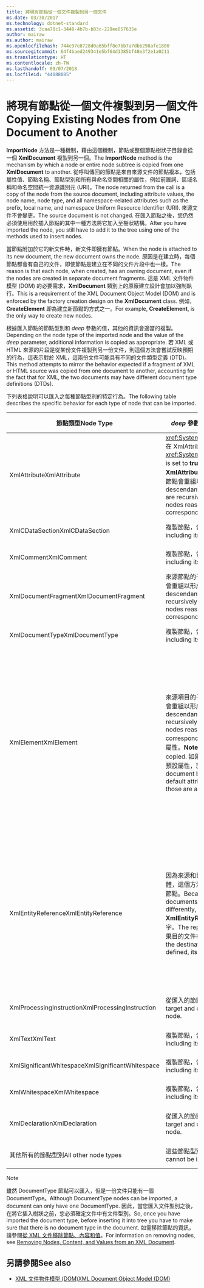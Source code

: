 ```yaml
---
title: 將現有節點從一個文件複製到另一個文件
ms.date: 03/30/2017
ms.technology: dotnet-standard
ms.assetid: 3caa78c1-3448-4b7b-b83c-228ee857635e
author: mairaw
ms.author: mairaw
ms.openlocfilehash: 744c97e8728d0a65bff8e7bb7a7dbb298afe1800
ms.sourcegitcommit: 64f4baed249341e5bf64d1385bf48e3f2e1a0211
ms.translationtype: HT
ms.contentlocale: zh-TW
ms.lasthandoff: 09/07/2018
ms.locfileid: "44088085"
---
```

# <a name="copying-existing-nodes-from-one-document-to-another"></a><span data-ttu-id="32d38-102">將現有節點從一個文件複製到另一個文件</span><span class="sxs-lookup"><span data-stu-id="32d38-102">Copying Existing Nodes from One Document to Another</span></span>
<span data-ttu-id="32d38-103">**ImportNode** 方法是一種機制，藉由這個機制，節點或整個節點樹狀子目錄會從一個 **XmlDocument** 複製到另一個。</span><span class="sxs-lookup"><span data-stu-id="32d38-103">The **ImportNode** method is the mechanism by which a node or entire node subtree is copied from one **XmlDocument** to another.</span></span> <span data-ttu-id="32d38-104">從呼叫傳回的節點是來自來源文件的節點複本，包括屬性值、節點名稱、節點型別和所有與命名空間相關的屬性，例如前置詞、區域名稱和命名空間統一資源識別元 (URI)。</span><span class="sxs-lookup"><span data-stu-id="32d38-104">The node returned from the call is a copy of the node from the source document, including attribute values, the node name, node type, and all namespace-related attributes such as the prefix, local name, and namespace Uniform Resource Identifier (URI).</span></span> <span data-ttu-id="32d38-105">來源文件不會變更。</span><span class="sxs-lookup"><span data-stu-id="32d38-105">The source document is not changed.</span></span> <span data-ttu-id="32d38-106">在匯入節點之後，您仍然必須使用用於插入節點的其中一種方法將它加入至樹狀結構。</span><span class="sxs-lookup"><span data-stu-id="32d38-106">After you have imported the node, you still have to add it to the tree using one of the methods used to insert nodes.</span></span>  
  
 <span data-ttu-id="32d38-107">當節點附加於它的新文件時，新文件即擁有節點。</span><span class="sxs-lookup"><span data-stu-id="32d38-107">When the node is attached to its new document, the new document owns the node.</span></span> <span data-ttu-id="32d38-108">原因是在建立時，每個節點都會有自己的文件，即使節點是建立在不同的文件片段中也一樣。</span><span class="sxs-lookup"><span data-stu-id="32d38-108">The reason is that each node, when created, has an owning document, even if the nodes are created in separate document fragments.</span></span> <span data-ttu-id="32d38-109">這是 XML 文件物件模型 (DOM) 的必要需求，**XmlDocument** 類別上的原廠建立設計會加以強制執行。</span><span class="sxs-lookup"><span data-stu-id="32d38-109">This is a requirement of the XML Document Object Model (DOM) and is enforced by the factory creation design on the **XmlDocument** class.</span></span> <span data-ttu-id="32d38-110">例如，**CreateElement** 即為建立新節點的方式之一。</span><span class="sxs-lookup"><span data-stu-id="32d38-110">For example, **CreateElement**, is the only way to create new nodes.</span></span>  
  
 <span data-ttu-id="32d38-111">根據匯入節點的節點型別和 *deep* 參數的值，其他的資訊會適當的複製。</span><span class="sxs-lookup"><span data-stu-id="32d38-111">Depending on the node type of the imported node and the value of the *deep* parameter, additional information is copied as appropriate.</span></span> <span data-ttu-id="32d38-112">若 XML 或 HTML 來源的片段是從某份文件複製到另一份文件，則這個方法會嘗試反映預期的行為，這表示對於 XML，這兩份文件可能具有不同的文件類型定義 (DTD)。</span><span class="sxs-lookup"><span data-stu-id="32d38-112">This method attempts to mirror the behavior expected if a fragment of XML or HTML source was copied from one document to another, accounting for the fact that for XML, the two documents may have different document type definitions (DTDs).</span></span>  
  
 <span data-ttu-id="32d38-113">下列表格說明可以匯入之每種節點型別的特定行為。</span><span class="sxs-lookup"><span data-stu-id="32d38-113">The following table describes the specific behavior for each type of node that can be imported.</span></span>  
  
|<span data-ttu-id="32d38-114">節點類型</span><span class="sxs-lookup"><span data-stu-id="32d38-114">Node Type</span></span>|<span data-ttu-id="32d38-115">*deep* 參數為 true</span><span class="sxs-lookup"><span data-stu-id="32d38-115">*deep* parameter is true</span></span>|<span data-ttu-id="32d38-116">*deep* 參數為 false</span><span class="sxs-lookup"><span data-stu-id="32d38-116">*deep* parameter is false</span></span>|  
|---------------|------------------------------|-------------------------------|  
|<span data-ttu-id="32d38-117">XmlAttribute</span><span class="sxs-lookup"><span data-stu-id="32d38-117">XmlAttribute</span></span>|<span data-ttu-id="32d38-118"><xref:System.Xml.XmlAttribute.Specified%2A> 在 XmlAttribute 上會設為 **true**。</span><span class="sxs-lookup"><span data-stu-id="32d38-118">The <xref:System.Xml.XmlAttribute.Specified%2A> is set to **true** on the XmlAttribute.</span></span> <span data-ttu-id="32d38-119">來源 **XmlAttribute** 的子代會遞迴匯入，而且產生的節點會重組以形成對應的樹狀子目錄。</span><span class="sxs-lookup"><span data-stu-id="32d38-119">The descendants of the source **XmlAttribute** are recursively imported and the resulting nodes reassembled to form the corresponding subtree.</span></span>|<span data-ttu-id="32d38-120">*deep* 參數不會套用至 **XmlAttribute** 節點，因為它們在匯入時一定會帶著它們的子節點。</span><span class="sxs-lookup"><span data-stu-id="32d38-120">The *deep* parameter does not apply to **XmlAttribute** nodes, because they always carry their child nodes with them when imported.</span></span>|  
|<span data-ttu-id="32d38-121">XmlCDataSection</span><span class="sxs-lookup"><span data-stu-id="32d38-121">XmlCDataSection</span></span>|<span data-ttu-id="32d38-122">複製節點，包含其資料。</span><span class="sxs-lookup"><span data-stu-id="32d38-122">Copies the node, including its data.</span></span>|<span data-ttu-id="32d38-123">複製節點，包含其資料。</span><span class="sxs-lookup"><span data-stu-id="32d38-123">Copies the node, including its data.</span></span>|  
|<span data-ttu-id="32d38-124">XmlComment</span><span class="sxs-lookup"><span data-stu-id="32d38-124">XmlComment</span></span>|<span data-ttu-id="32d38-125">複製節點，包含其資料。</span><span class="sxs-lookup"><span data-stu-id="32d38-125">Copies the node, including its data.</span></span>|<span data-ttu-id="32d38-126">複製節點，包含其資料。</span><span class="sxs-lookup"><span data-stu-id="32d38-126">Copies the node, including its data.</span></span>|  
|<span data-ttu-id="32d38-127">XmlDocumentFragment</span><span class="sxs-lookup"><span data-stu-id="32d38-127">XmlDocumentFragment</span></span>|<span data-ttu-id="32d38-128">來源節點的子代會遞迴匯入，而且產生的節點會重組以形成對應的樹狀子目錄。</span><span class="sxs-lookup"><span data-stu-id="32d38-128">The descendants of the source node are recursively imported and the resulting nodes reassembled to form the corresponding subtree.</span></span>|<span data-ttu-id="32d38-129">會建立空白的 **XmlDocumentFragment**。</span><span class="sxs-lookup"><span data-stu-id="32d38-129">An empty **XmlDocumentFragment** is created.</span></span>|  
|<span data-ttu-id="32d38-130">XmlDocumentType</span><span class="sxs-lookup"><span data-stu-id="32d38-130">XmlDocumentType</span></span>|<span data-ttu-id="32d38-131">複製節點，包含其 data.\*</span><span class="sxs-lookup"><span data-stu-id="32d38-131">Copies the node, including its data.\*</span></span>|<span data-ttu-id="32d38-132">複製節點，包含其 data.\*</span><span class="sxs-lookup"><span data-stu-id="32d38-132">Copies the node, including its data.\*</span></span>|  
|<span data-ttu-id="32d38-133">XmlElement</span><span class="sxs-lookup"><span data-stu-id="32d38-133">XmlElement</span></span>|<span data-ttu-id="32d38-134">來源項目的子代會遞迴匯入，而且產生的節點會重組以形成對應的樹狀子目錄。</span><span class="sxs-lookup"><span data-stu-id="32d38-134">The descendants of the source element are recursively imported and the resulting nodes reassembled to form the corresponding subtree.</span></span> <span data-ttu-id="32d38-135">**注意：** 不會複製預設屬性。</span><span class="sxs-lookup"><span data-stu-id="32d38-135">**Note:**  Default attributes are not copied.</span></span> <span data-ttu-id="32d38-136">如果要匯入的文件定義這個項目名稱的預設屬性，就會指派這些屬性。</span><span class="sxs-lookup"><span data-stu-id="32d38-136">If the document being imported into defines default attributes for this element name, those are assigned.</span></span>|<span data-ttu-id="32d38-137">來源項目的指定屬性節點會匯入，而且產生的 **XmlAttribute** 節點會附加至新項目。</span><span class="sxs-lookup"><span data-stu-id="32d38-137">Specified attribute nodes of the source element are imported, and the generated **XmlAttribute** nodes are attached to the new element.</span></span> <span data-ttu-id="32d38-138">不會複製子代節點。</span><span class="sxs-lookup"><span data-stu-id="32d38-138">The descendant nodes are not copied.</span></span> <span data-ttu-id="32d38-139">**注意：** 不會複製預設屬性。</span><span class="sxs-lookup"><span data-stu-id="32d38-139">**Note:**  Default attributes are not copied.</span></span> <span data-ttu-id="32d38-140">如果要匯入的文件定義這個項目名稱的預設屬性，就會指派這些屬性。</span><span class="sxs-lookup"><span data-stu-id="32d38-140">If the document being imported into defines default attributes for this element name, those are assigned.</span></span>|  
|<span data-ttu-id="32d38-141">XmlEntityReference</span><span class="sxs-lookup"><span data-stu-id="32d38-141">XmlEntityReference</span></span>|<span data-ttu-id="32d38-142">因為來源和目的文件可以擁有定義不同的實體，這個方法只會複製 **XmlEntityReference** 節點。</span><span class="sxs-lookup"><span data-stu-id="32d38-142">Because the source and destination documents could have the entities defined differently, this method only copies the **XmlEntityReference** node.</span></span> <span data-ttu-id="32d38-143">不包括取代文字。</span><span class="sxs-lookup"><span data-stu-id="32d38-143">The replacement text is not included.</span></span> <span data-ttu-id="32d38-144">如果目的文件有定義的實體，就會指派它的值。</span><span class="sxs-lookup"><span data-stu-id="32d38-144">If the destination document has the entity defined, its value is assigned.</span></span>|<span data-ttu-id="32d38-145">因為來源和目的文件可以擁有定義不同的實體，這個方法只會複製 **XmlEntityReference** 節點。</span><span class="sxs-lookup"><span data-stu-id="32d38-145">Because the source and destination documents could have the entities defined differently, this method only copies the **XmlEntityReference** node.</span></span> <span data-ttu-id="32d38-146">不包括取代文字。</span><span class="sxs-lookup"><span data-stu-id="32d38-146">The replacement text is not included.</span></span> <span data-ttu-id="32d38-147">如果目的文件有定義的實體，就會指派它的值。</span><span class="sxs-lookup"><span data-stu-id="32d38-147">If the destination document has the entity defined, its value is assigned.</span></span>|  
|<span data-ttu-id="32d38-148">XmlProcessingInstruction</span><span class="sxs-lookup"><span data-stu-id="32d38-148">XmlProcessingInstruction</span></span>|<span data-ttu-id="32d38-149">從匯入的節點複製目標和資料值。</span><span class="sxs-lookup"><span data-stu-id="32d38-149">Copies the target and data value from the imported node.</span></span>|<span data-ttu-id="32d38-150">從匯入的節點複製目標和資料值。</span><span class="sxs-lookup"><span data-stu-id="32d38-150">Copies the target and data value from the imported node.</span></span>|  
|<span data-ttu-id="32d38-151">XmlText</span><span class="sxs-lookup"><span data-stu-id="32d38-151">XmlText</span></span>|<span data-ttu-id="32d38-152">複製節點，包含其資料。</span><span class="sxs-lookup"><span data-stu-id="32d38-152">Copies the node, including its data.</span></span>|<span data-ttu-id="32d38-153">複製節點，包含其資料。</span><span class="sxs-lookup"><span data-stu-id="32d38-153">Copies the node, including its data.</span></span>|  
|<span data-ttu-id="32d38-154">XmlSignificantWhitespace</span><span class="sxs-lookup"><span data-stu-id="32d38-154">XmlSignificantWhitespace</span></span>|<span data-ttu-id="32d38-155">複製節點，包含其資料。</span><span class="sxs-lookup"><span data-stu-id="32d38-155">Copies the node, including its data.</span></span>|<span data-ttu-id="32d38-156">複製節點，包含其資料。</span><span class="sxs-lookup"><span data-stu-id="32d38-156">Copies the node, including its data.</span></span>|  
|<span data-ttu-id="32d38-157">XmlWhitespace</span><span class="sxs-lookup"><span data-stu-id="32d38-157">XmlWhitespace</span></span>|<span data-ttu-id="32d38-158">複製節點，包含其資料。</span><span class="sxs-lookup"><span data-stu-id="32d38-158">Copies the node, including its data.</span></span>|<span data-ttu-id="32d38-159">複製節點，包含其資料。</span><span class="sxs-lookup"><span data-stu-id="32d38-159">Copies the node, including its data.</span></span>|  
|<span data-ttu-id="32d38-160">XmlDeclaration</span><span class="sxs-lookup"><span data-stu-id="32d38-160">XmlDeclaration</span></span>|<span data-ttu-id="32d38-161">從匯入的節點複製目標和資料值。</span><span class="sxs-lookup"><span data-stu-id="32d38-161">Copies the target and data value from the imported node.</span></span>|<span data-ttu-id="32d38-162">從匯入的節點複製目標和資料值。</span><span class="sxs-lookup"><span data-stu-id="32d38-162">Copies the target and data value from the imported node.</span></span>|  
|<span data-ttu-id="32d38-163">其他所有的節點型別</span><span class="sxs-lookup"><span data-stu-id="32d38-163">All other node types</span></span>|<span data-ttu-id="32d38-164">這些節點型別不會匯入。</span><span class="sxs-lookup"><span data-stu-id="32d38-164">These node types cannot be imported.</span></span>|<span data-ttu-id="32d38-165">這些節點型別不會匯入。</span><span class="sxs-lookup"><span data-stu-id="32d38-165">These node types cannot be imported.</span></span>|  
  
> [!NOTE]
>  <span data-ttu-id="32d38-166">雖然 DocumentType 節點可以匯入，但是一份文件只能有一個 DocumentType。</span><span class="sxs-lookup"><span data-stu-id="32d38-166">Although DocumentType nodes can be imported, a document can only have one DocumentType.</span></span> <span data-ttu-id="32d38-167">因此，當您匯入文件型別之後，在將它插入樹狀之前，您必須確定文件中有文件型別。</span><span class="sxs-lookup"><span data-stu-id="32d38-167">So, once you have imported the document type, before inserting it into tree you have to make sure that there is no document type in the document.</span></span> <span data-ttu-id="32d38-168">如需移除節點的資訊，請參閱[從 XML 文件移除節點、內容和值](../../../../docs/standard/data/xml/removing-nodes-content-and-values-from-an-xml-document.md)。</span><span class="sxs-lookup"><span data-stu-id="32d38-168">For information on removing nodes, see [Removing Nodes, Content, and Values from an XML Document](../../../../docs/standard/data/xml/removing-nodes-content-and-values-from-an-xml-document.md).</span></span>  
  
## <a name="see-also"></a><span data-ttu-id="32d38-169">另請參閱</span><span class="sxs-lookup"><span data-stu-id="32d38-169">See also</span></span>

- [<span data-ttu-id="32d38-170">XML 文件物件模型 (DOM)</span><span class="sxs-lookup"><span data-stu-id="32d38-170">XML Document Object Model (DOM)</span></span>](../../../../docs/standard/data/xml/xml-document-object-model-dom.md)
